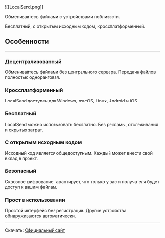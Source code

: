 ![[LocalSend.png]]

Обменивайтесь файлами с устройствами поблизости.

Бесплатный, с открытым исходным кодом, кроссплатформенный.

## Особенности

---

### Децентрализованный

Обменивайтесь файлами без центрального сервера. Передача файлов полностью одноранговая.

### Кроссплатформенный

LocalSend доступен для Windows, macOS, Linux, Android и iOS.

### Бесплатный

LocalSend можно использовать бесплатно. Без рекламы, отслеживания и скрытых затрат.

### С открытым исходным кодом

Исходный код является общедоступным. Каждый может внести свой вклад в проект.

### Безопасный

Сквозное шифрование гарантирует, что только у вас и получателя будет доступ к вашим файлам.

### Прост в использовании

Простой интерфейс без регистрации. Другие устройства обнаруживаются автоматически.

---

Скачать:  [Официальный сайт](https://localsend.org/ru/download)
